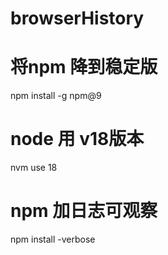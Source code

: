 # browserHistory
# 将npm 降到稳定版
npm install -g npm@9

# node 用 v18版本
nvm use 18

# npm 加日志可观察
npm install -verbose
